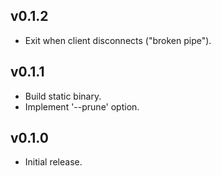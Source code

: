 ## v0.1.2

 - Exit when client disconnects ("broken pipe").

## v0.1.1

 - Build static binary.
 - Implement '--prune' option.

## v0.1.0

 - Initial release.
